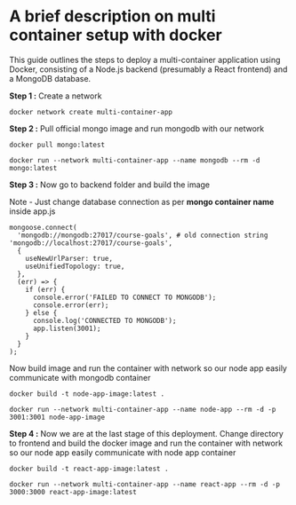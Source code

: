 # A brief description on multi container setup with docker

This guide outlines the steps to deploy a multi-container application using Docker, consisting of a Node.js backend (presumably a React frontend) and a MongoDB database.


**Step 1 :** Create a network
```
docker network create multi-container-app
```
**Step 2 :** Pull official mongo image and run mongodb with our network

```
docker pull mongo:latest

docker run --network multi-container-app --name mongodb --rm -d mongo:latest
```

**Step 3 :** Now go to backend folder and build the image

Note - Just change database connection as per **mongo container name** inside app.js

```
mongoose.connect(
  'mongodb://mongodb:27017/course-goals', # old connection string 'mongodb://localhost:27017/course-goals',
  {
    useNewUrlParser: true,
    useUnifiedTopology: true,
  },
  (err) => {
    if (err) {
      console.error('FAILED TO CONNECT TO MONGODB');
      console.error(err);
    } else {
      console.log('CONNECTED TO MONGODB');
      app.listen(3001);
    }
  }
);
```
Now build image and run the container with network so our node app easily communicate with mongodb container
```
docker build -t node-app-image:latest .

docker run --network multi-container-app --name node-app --rm -d -p 3001:3001 node-app-image
```

**Step 4 :** Now we are at the last stage of this deployment. Change directory to frontend and build the docker image and run the container with network so our node app easily communicate with node app container
```
docker build -t react-app-image:latest .

docker run --network multi-container-app --name react-app --rm -d -p 3000:3000 react-app-image:latest
```

